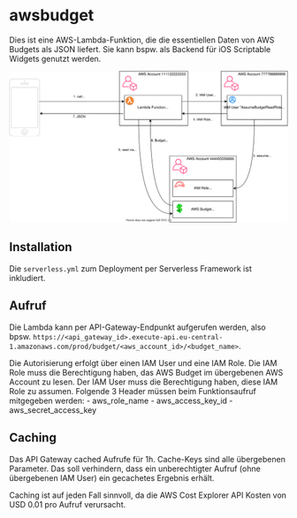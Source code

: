 # awsbudget

Dies ist eine AWS-Lambda-Funktion, die die essentiellen Daten von AWS Budgets als JSON liefert. Sie kann bspw. als Backend für iOS Scriptable Widgets genutzt werden.

![Diagramm](diagram.drawio.svg "Funktionsweise")

## Installation

Die `serverless.yml` zum Deployment per Serverless Framework ist inkludiert.

## Aufruf

Die Lambda kann per API-Gateway-Endpunkt aufgerufen werden, also bpsw. `https://<api_gateway_id>.execute-api.eu-central-1.amazonaws.com/prod/budget/<aws_account_id>/<budget_name>`.

Die Autorisierung erfolgt über einen IAM User und eine IAM Role. Die IAM Role muss die Berechtigung haben, das AWS Budget im übergebenen AWS Account zu lesen. Der IAM User muss die Berechtigung haben, diese IAM Role zu assumen. Folgende 3 Header müssen beim Funktionsaufruf mitgegeben werden:
    - aws_role_name
    - aws_access_key_id
    - aws_secret_access_key
    
## Caching

Das API Gateway cached Aufrufe für 1h. Cache-Keys sind alle übergebenen Parameter. Das soll verhindern, dass ein unberechtigter Aufruf (ohne übergebenen IAM User) ein gecachetes Ergebnis erhält.

Caching ist auf jeden Fall sinnvoll, da die AWS Cost Explorer API Kosten von USD 0.01 pro Aufruf verursacht.
